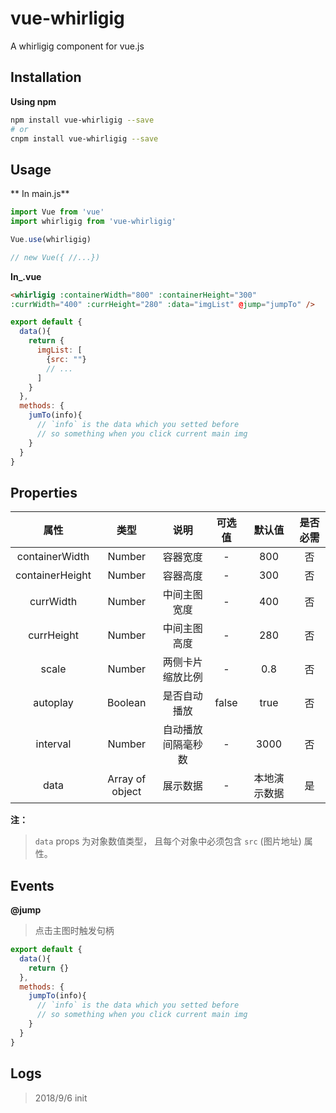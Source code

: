 # vue-whirligig
A whirligig component for vue.js

## Installation
**Using npm**

``` bash
npm install vue-whirligig --save
# or 
cnpm install vue-whirligig --save
```

## Usage
** In main.js**
``` js
import Vue from 'vue'
import whirligig from 'vue-whirligig'

Vue.use(whirligig)

// new Vue({ //...})
```
**In_.vue**
``` html
<whirligig :containerWidth="800" :containerHeight="300" 
:currWidth="400" :currHeight="280" :data="imgList" @jump="jumpTo" />
```
``` js
export default {
  data(){
    return {
      imgList: [
        {src: ""}
        // ...
      ]
    }
  },
  methods: {
    jumTo(info){
      // `info` is the data which you setted before 
      // so something when you click current main img
    }
  }
}
```

## Properties
|属性|类型|说明|可选值|默认值|是否必需|
| :----: | :----: | :----: | :----: | :----: | :----: |
| containerWidth | Number | 容器宽度 | - | 800 | 否 |
| containerHeight| Number | 容器高度 | - | 300 | 否 |
| currWidth|Number| 中间主图宽度 | - | 400 | 否 |
| currHeight| Number | 中间主图高度 | - | 280 | 否 |
| scale|Number | 两侧卡片缩放比例 | - | 0.8 | 否 |
| autoplay | Boolean | 是否自动播放 | false | true | 否 |
| interval | Number | 自动播放间隔毫秒数 | - | 3000 | 否 |
| data| Array of object | 展示数据 | - | 本地演示数据 | 是 |

**注：**
> `data` props 为对象数值类型， 且每个对象中必须包含 `src` (图片地址) 属性。

## Events
**@jump**
> 点击主图时触发句柄
``` js
export default {
  data(){
    return {}
  },
  methods: {
    jumpTo(info){
      // `info` is the data which you setted before 
      // so something when you click current main img
    }
  }
}
```

## Logs
> 2018/9/6 init
